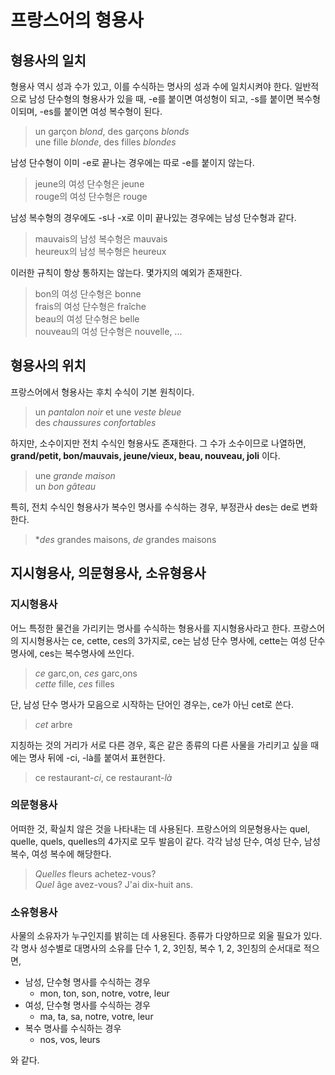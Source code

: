 <!---
title: "프랑스어의 형용사"
category: French
language: Korean
--->

# 프랑스어의 형용사

## 형용사의 일치

형용사 역시 성과 수가 있고, 이를 수식하는 명사의 성과 수에 일치시켜야 한다.
일반적으로 남성 단수형의 형용사가 있을 때, -e를 붙이면 여성형이 되고,
-s를 붙이면 복수형이되며, -es를 붙이면 여성 복수형이 된다.

> un garçon *blond*, des garçons *blonds*  
> une fille *blonde*, des filles *blondes*

남성 단수형이 이미 -e로 끝나는 경우에는 따로 -e를 붙이지 않는다.

> jeune의 여성 단수형은 jeune  
> rouge의 여성 단수형은 rouge

남성 복수형의 경우에도 -s나 -x로 이미 끝나있는 경우에는 남성 단수형과 같다.

> mauvais의 남성 복수형은 mauvais  
> heureux의 남성 복수형은 heureux

이러한 규칙이 항상 통하지는 않는다. 몇가지의 예외가 존재한다.

> bon의 여성 단수형은 bonne  
> frais의 여성 단수형은 fraîche  
> beau의 여성 단수형은 belle  
> nouveau의 여성 단수형은 nouvelle, ...

## 형용사의 위치

프랑스어에서 형용사는 후치 수식이 기본 원칙이다.

> un *pantalon noir* et une *veste bleue*  
> des *chaussures confortables*

하지만, 소수이지만 전치 수식인 형용사도 존재한다.
그 수가 소수이므로 나열하면, **grand/petit, bon/mauvais, jeune/vieux, beau, nouveau, joli**
이다.

> une *grande maison*  
> un *bon gâteau*

특히, 전치 수식인 형용사가 복수인 명사를 수식하는 경우, 부정관사 des는 de로 변화한다.

> \**des* grandes maisons, *de* grandes maisons

## 지시형용사, 의문형용사, 소유형용사

### 지시형용사

어느 특정한 물건을 가리키는 명사를 수식하는 형용사를 지시형용사라고 한다.
프랑스어의 지시형용사는 ce, cette, ces의 3가지로,
ce는 남성 단수 명사에, cette는 여성 단수 명사에, ces는 복수명사에 쓰인다.

> *ce* garc,on, *ces* garc,ons  
> *cette* fille, *ces* filles

단, 남성 단수 명사가 모음으로 시작하는 단어인 경우는, ce가 아닌 cet로 쓴다.

> *cet* arbre

지칭하는 것의 거리가 서로 다른 경우, 혹은 같은 종류의 다른 사물을 가리키고
싶을 때에는 명사 뒤에 -ci, -là를 붙여서 표현한다.

> ce restaurant-*ci*, ce restaurant-*là*

### 의문형용사

어떠한 것, 확실치 않은 것을 나타내는 데 사용된다.
프랑스어의 의문형용사는 quel, quelle, quels, quelles의 4가지로 모두 발음이 같다.
각각 남성 단수, 여성 단수, 남성 복수, 여성 복수에 해당한다.

> *Quelles* fleurs achetez-vous?  
> *Quel* âge avez-vous? J'ai dix-huit ans.

### 소유형용사

사물의 소유자가 누구인지를 밝히는 데 사용된다.
종류가 다양하므로 외울 필요가 있다.
각 명사 성수별로 대명사의 소유를 단수 1, 2, 3인칭, 복수 1, 2, 3인칭의 순서대로
적으면,

- 남성, 단수형 명사를 수식하는 경우
	* mon, ton, son, notre, votre, leur
- 여성, 단수형 명사를 수식하는 경우
	* ma, ta, sa, notre, votre, leur
- 복수 명사를 수식하는 경우
	* nos, vos, leurs

와 같다.

